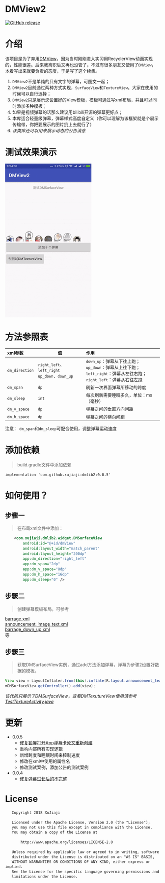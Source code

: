 # DMView2
[![GitHub release](https://img.shields.io/badge/bintray-0.0.5-brightgreen.svg)](https://bintray.com/xujiaji/maven/dmlib2/0.0.5)
# 介绍
该项目是为了弃用[DMView](https://github.com/xujiaji/DMView)，因为当时刚刚进入实习用RecyclerView动画实现的，性能很差。后来我离职后又再也没管了，不过有很多朋友又使用了`DMView`，本着写出来就要负责的态度，于是写了这个续集。

1. `DMView2`不是单纯的只有文字的弹幕，可图文一起；
2. `DMView2`目前通过两种方式实现，`SurfaceView`和`TextureView`。大家在使用的时候可以自行选择；
3. `DMView2`只是展示您设置好的View模板，模板可通过写xml布局，并且可以同时添加多种模板；
4. 如果是视频弹幕的话那么建议用bilibili开源的弹幕更好点；
5. 本库适合轻量级弹幕，弹幕样式高度自定义（你可以理解为该框架就是个展示传输带，你把要展示的图片扔上去就行了）
6. *该类库还可以用来展示动态的公告消息*

# 测试效果演示

![测试Gif展示](img/test.gif)

# 方法参照表

|xml参数|值|作用|
|:-|-|:-|
|`dm_direction`|`right_left`、`left_right`<br>`up_down`、`down_up`|`down_up`：弹幕从下往上跑；<br>`up_down`：弹幕从上往下跑；<br>`left_right`：弹幕从左往右跑；<br>`right_left`：弹幕从右往左跑|
|`dm_span`|`dp`|刷新一次界面弹幕所移动的跨度|
|`dm_sleep`|`int`|每次刷新需要睡眠多久，单位：ms（毫秒）|
|`dm_v_space`|`dp`|弹幕之间的垂直方向间距|
|`dm_h_space`|`dp`|弹幕之间的横向间距|

注意： `dm_span`和`dm_sleep`可配合使用，调整弹幕运动速度

# 添加依赖
> build.gradle文件中添加依赖

```
implementation 'com.github.xujiaji:dmlib2:0.0.5'
```
# 如何使用？
## 步骤一
> 在布局xml文件中添加：

``` xml
    <com.xujiaji.dmlib2.widget.DMSurfaceView
        android:id="@+id/dmView"
        android:layout_width="match_parent"
        android:layout_height="200dp"
        app:dm_direction="right_left"
        app:dm_span="2dp"
        app:dm_v_space="8dp"
        app:dm_h_space="16dp"
        app:dm_sleep="0" />
```

## 步骤二
> 创建弹幕模板布局，可参考

[barrage.xml](sample/src/main/res/layout/barrage.xml)<br>
[announcement_image_text.xml](sample/src/main/res/layout/announcement_image_text.xml)<br>
[barrage_down_up.xml](sample/src/main/res/layout/barrage_down_up.xml)<br>
等

## 步骤三
> 获取DMSurfaceView实例，通过add方法添加弹幕，弹幕为步骤2设置好数据的模板。

``` java
View view = LayoutInflater.from(this).inflate(R.layout.announcement_text, null);
mDMSurfaceView.getController().add(view);
```

*该代码只展示了DMSurfaceView，查看DMTexutureView使用请参考 [TestTextureActivity.java](sample/src/main/java/com/xujiaji/dmview2/TestTextureActivity.java)*

# 更新
- 0.0.5
    + [修复锁屏打开App弹幕卡死又重新创建](https://github.com/xujiaji/DMView2/issues/3)
    + 重构内部所有实现逻辑
    + 新增跨度和睡眠时间来控制速度
    + 修改在xml中使用的属性名
    + 修改测试案例，添加公告的测试案例
- 0.0.4
    + [修复弹幕过长后的不完整](https://github.com/xujiaji/DMView2/issues/1)

# License
```
   Copyright 2018 XuJiaji

   Licensed under the Apache License, Version 2.0 (the "License");
   you may not use this file except in compliance with the License.
   You may obtain a copy of the License at

       http://www.apache.org/licenses/LICENSE-2.0

   Unless required by applicable law or agreed to in writing, software
   distributed under the License is distributed on an "AS IS" BASIS,
   WITHOUT WARRANTIES OR CONDITIONS OF ANY KIND, either express or implied.
   See the License for the specific language governing permissions and
   limitations under the License.
```
